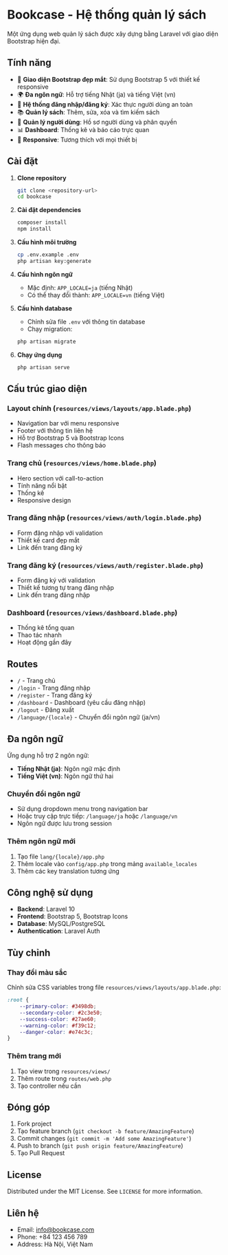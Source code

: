 # Bookcase - Hệ thống quản lý sách

Một ứng dụng web quản lý sách được xây dựng bằng Laravel với giao diện Bootstrap hiện đại.

## Tính năng

- 🎨 **Giao diện Bootstrap đẹp mắt**: Sử dụng Bootstrap 5 với thiết kế responsive
- 🌍 **Đa ngôn ngữ**: Hỗ trợ tiếng Nhật (ja) và tiếng Việt (vn)
- 🔐 **Hệ thống đăng nhập/đăng ký**: Xác thực người dùng an toàn
- 📚 **Quản lý sách**: Thêm, sửa, xóa và tìm kiếm sách
- 👥 **Quản lý người dùng**: Hồ sơ người dùng và phân quyền
- 📊 **Dashboard**: Thống kê và báo cáo trực quan
- 📱 **Responsive**: Tương thích với mọi thiết bị

## Cài đặt

1. **Clone repository**
   ```bash
   git clone <repository-url>
   cd bookcase
   ```

2. **Cài đặt dependencies**
   ```bash
   composer install
   npm install
   ```

3. **Cấu hình môi trường**
   ```bash
   cp .env.example .env
   php artisan key:generate
   ```

4. **Cấu hình ngôn ngữ**
   - Mặc định: `APP_LOCALE=ja` (tiếng Nhật)
   - Có thể thay đổi thành: `APP_LOCALE=vn` (tiếng Việt)

5. **Cấu hình database**
   - Chỉnh sửa file `.env` với thông tin database
   - Chạy migration:
   ```bash
   php artisan migrate
   ```

6. **Chạy ứng dụng**
   ```bash
   php artisan serve
   ```

## Cấu trúc giao diện

### Layout chính (`resources/views/layouts/app.blade.php`)
- Navigation bar với menu responsive
- Footer với thông tin liên hệ
- Hỗ trợ Bootstrap 5 và Bootstrap Icons
- Flash messages cho thông báo

### Trang chủ (`resources/views/home.blade.php`)
- Hero section với call-to-action
- Tính năng nổi bật
- Thống kê
- Responsive design

### Trang đăng nhập (`resources/views/auth/login.blade.php`)
- Form đăng nhập với validation
- Thiết kế card đẹp mắt
- Link đến trang đăng ký

### Trang đăng ký (`resources/views/auth/register.blade.php`)
- Form đăng ký với validation
- Thiết kế tương tự trang đăng nhập
- Link đến trang đăng nhập

### Dashboard (`resources/views/dashboard.blade.php`)
- Thống kê tổng quan
- Thao tác nhanh
- Hoạt động gần đây

## Routes

- `/` - Trang chủ
- `/login` - Trang đăng nhập
- `/register` - Trang đăng ký
- `/dashboard` - Dashboard (yêu cầu đăng nhập)
- `/logout` - Đăng xuất
- `/language/{locale}` - Chuyển đổi ngôn ngữ (ja/vn)

## Đa ngôn ngữ

Ứng dụng hỗ trợ 2 ngôn ngữ:
- **Tiếng Nhật (ja)**: Ngôn ngữ mặc định
- **Tiếng Việt (vn)**: Ngôn ngữ thứ hai

### Chuyển đổi ngôn ngữ
- Sử dụng dropdown menu trong navigation bar
- Hoặc truy cập trực tiếp: `/language/ja` hoặc `/language/vn`
- Ngôn ngữ được lưu trong session

### Thêm ngôn ngữ mới
1. Tạo file `lang/{locale}/app.php`
2. Thêm locale vào `config/app.php` trong mảng `available_locales`
3. Thêm các key translation tương ứng

## Công nghệ sử dụng

- **Backend**: Laravel 10
- **Frontend**: Bootstrap 5, Bootstrap Icons
- **Database**: MySQL/PostgreSQL
- **Authentication**: Laravel Auth

## Tùy chỉnh

### Thay đổi màu sắc
Chỉnh sửa CSS variables trong file `resources/views/layouts/app.blade.php`:

```css
:root {
    --primary-color: #3498db;
    --secondary-color: #2c3e50;
    --success-color: #27ae60;
    --warning-color: #f39c12;
    --danger-color: #e74c3c;
}
```

### Thêm trang mới
1. Tạo view trong `resources/views/`
2. Thêm route trong `routes/web.php`
3. Tạo controller nếu cần

## Đóng góp

1. Fork project
2. Tạo feature branch (`git checkout -b feature/AmazingFeature`)
3. Commit changes (`git commit -m 'Add some AmazingFeature'`)
4. Push to branch (`git push origin feature/AmazingFeature`)
5. Tạo Pull Request

## License

Distributed under the MIT License. See `LICENSE` for more information.

## Liên hệ

- Email: info@bookcase.com
- Phone: +84 123 456 789
- Address: Hà Nội, Việt Nam
